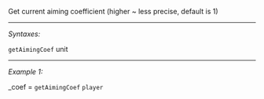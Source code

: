 Get current aiming coefficient (higher ~ less precise, default is 1)


---
*Syntaxes:*

`getAimingCoef` unit

---
*Example 1:*

_coef = `getAimingCoef` `player`